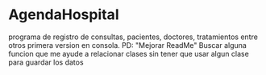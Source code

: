 # AgendaHospital
programa de registro de consultas, pacientes, doctores, tratamientos entre otros primera version en consola. PD: "Mejorar ReadMe"
Buscar alguna funcion que me ayude a relacionar clases sin tener que usar algun clase para guardar los datos